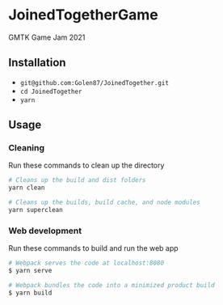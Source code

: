 # JoinedTogetherGame

GMTK Game Jam 2021

## Installation

* `git@github.com:Golen87/JoinedTogether.git`
* `cd JoinedTogether`
* `yarn`

## Usage

### Cleaning
Run these commands to clean up the directory
``` bash
# Cleans up the build and dist folders
yarn clean

# Cleans up the builds, build cache, and node modules
yarn superclean
```

### Web development
Run these commands to build and run the web app
``` bash
# Webpack serves the code at localhost:8080
$ yarn serve

# Webpack bundles the code into a minimized product build
$ yarn build
```